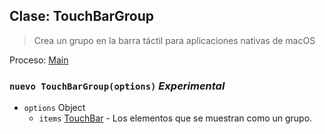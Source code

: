 ## Clase: TouchBarGroup

> Crea un grupo en la barra táctil para aplicaciones nativas de macOS

Proceso: [Main](../tutorial/quick-start.md#main-process)

### `nuevo TouchBarGroup(options)` *Experimental*

* `options` Object 
  * `items` [TouchBar](touch-bar.md) - Los elementos que se muestran como un grupo.